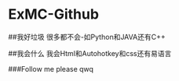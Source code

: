 # ExMC-Github

##我好垃圾
很多都不会-如Python和JAVA还有C++

##我会什么
我会Html和Autohotkey和css还有易语言

###Follow me please qwq
